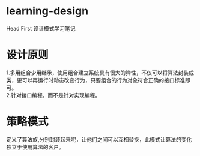 # learning-design
Head First 设计模式学习笔记
# 设计原则
1.多用组合少用继承，使用组合建立系统具有很大的弹性，不仅可以将算法封装成类，更可以再运行时动态改变行为，只要组合的行为对象符合正确的接口标准即可。<br/>
2.针对接口编程，而不是针对实现编程。
# 策略模式
定义了算法族,分别封装起来呢，让他们之间可以互相替换，此模式让算法的变化独立于使用算法的客户。
